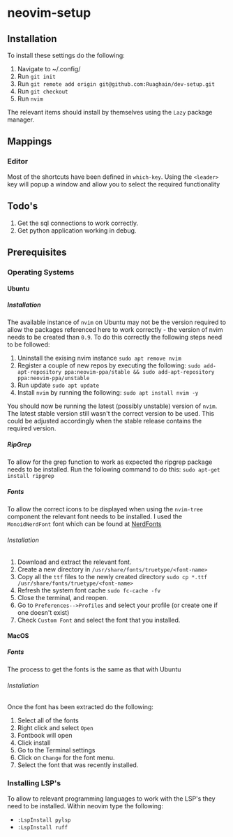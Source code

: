# neovim-setup

## Installation

To install these settings do the following:

1. Navigate to ~/.config/
2. Run `git init`
3. Run `git remote add origin git@github.com:Ruaghain/dev-setup.git`
4. Run `git checkout`
5. Run `nvim`

The relevant items should install by themselves using the `Lazy` package manager.

## Mappings

### Editor

Most of the shortcuts have been defined in `which-key`. Using the `<leader>` key will popup a window and allow you to select the required functionality

## Todo's
1. Get the sql connections to work correctly.
2. Get python application working in debug. 

## Prerequisites

### Operating Systems

#### Ubuntu

##### Installation
The available instance of `nvim` on Ubuntu may not be the version required to allow the packages referenced here to work correctly - the version of nvim needs to be created than `0.9`. To do this correctly the following steps need to be followed:

1. Uninstall the exising nvim instance `sudo apt remove nvim`
2. Register a couple of new repos by executing the following: `sudo add-apt-repository ppa:neovim-ppa/stable && sudo add-apt-repository ppa:neovim-ppa/unstable`
3. Run update `sudo apt update`
4. Install `nvim` by running the following: `sudo apt install nvim -y`

You should now be running the latest (possibly unstable) version of `nvim`. The latest stable version still wasn't the correct version to be used. This could be adjusted accordingly when the stable release contains the required version.

##### RipGrep
To allow for the grep function to work as expected the ripgrep package needs to be installed. Run the following command to do this: `sudo apt-get install ripgrep`

##### Fonts
To allow the correct icons to be displayed when using the `nvim-tree` component the relevant font needs to be installed. I used the `MonoidNerdFont` font which can be found at [NerdFonts](https://www.nerdfonts.com/)

###### Installation
1. Download and extract the relevant font.
2. Create a new directory in `/usr/share/fonts/truetype/<font-name>`
3. Copy all the `ttf` files to the newly created directory `sudo cp *.ttf /usr/share/fonts/truetype/<font-name>`
4. Refresh the system font cache `sudo fc-cache -fv`
5. Close the terminal, and reopen.
6. Go to `Preferences-->Profiles` and select your profile (or create one if one doesn't exist)
7. Check `Custom Font` and select the font that you installed.

#### MacOS

##### Fonts

The process to get the fonts is the same as that with Ubuntu

###### Installation

Once the font has been extracted do the following:
1. Select all of the fonts
2. Right click and select `Open`
3. Fontbook will open
4. Click install
5. Go to the Terminal settings
6. Click on `Change` for the font menu.
7. Select the font that was recently installed.

### Installing LSP's

To allow to relevant programming languages to work with the LSP's they need to be installed. Within neovim type the following:
* `:LspInstall pylsp`
* `:LspInstall ruff`
